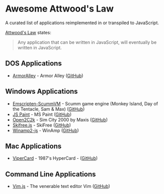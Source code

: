 # Awesome Attwood's Law

A curated list of applications reimplemented in or transpiled to JavaScript.

[Attwood's
Law](https://blog.codinghorror.com/the-principle-of-least-power/) states:

> Any application that can be written in JavaScript, will eventually be written in JavaScript.

## DOS Applications

* [ArmorAlley](http://www.schillmania.com/armor-alley/) - Armor Alley ([GitHub](https://github.com/scottschiller/ArmorAlley/))

## Windows Applications

* [Emscripten-ScummVM](http://clb.demon.fi/html5scummvm/) - Scumm game engine (Monkey Island, Day of the Tentacle, Sam & Max) ([GitHub](https://github.com/juj/emscripten-scummvm))
* [JS Paint](http://jspaint.ml/) - MS Paint ([GitHub](https://github.com/1j01/jspaint))
* [Open2C2k](https://github.com/rage8885/OpenSC2K) - Sim City 2000 by Maxis ([GitHub](https://github.com/rage8885/OpenSC2K))
* [Skifree.js](https://basicallydan.github.io/skifree.js/) - SkiFree ([GitHub](https://github.com/basicallydan/skifree.js))
* [Winamp2-js](https://webamp.org/) - WinAmp ([GitHub](https://github.com/captbaritone/winamp2-js))

## Mac Applications

* [ViperCard](https://www.vipercard.net/) - 1987's HyperCard - ([GitHub](https://github.com/downpoured/vipercard))

## Command Line Applications

* [Vim.js](http://coolwanglu.github.io/vim.js/emterpreter/vim.html) - The venerable text editor Vim ([GitHub](https://github.com/coolwanglu/vim.js))